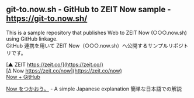 ## git-to.now.sh - GitHub to ZEIT Now sample - https://git-to.now.sh/

This is a sample repository that publishes Web to ZEIT Now (○○○.now.sh) using GitHub linkage.<br>
GitHub 連携を用いて ZEIT Now（○○○.now.sh）へ公開するサンプルリポジトリです。

[▲ ZEIT https://zeit.co/](https://zeit.co/)<br>
[Δ Now https://zeit.co/now](https://zeit.co/now)<br>
[Now + GitHub](https://zeit.co/github)

[Now をつかおう。](https://jpn.now.sh/) - A simple Japanese explanation 簡単な日本語での解説
